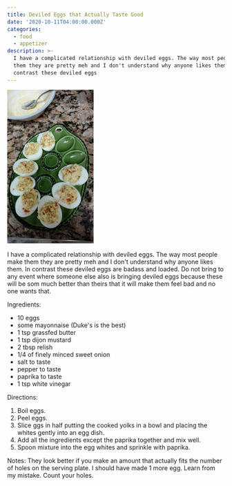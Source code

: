 ```yaml
---
title: Deviled Eggs that Actually Taste Good
date: '2020-10-11T04:00:00.000Z'
categories:
  - food
  - appetizer
description: >-
  I have a complicated relationship with deviled eggs. The way most people make
  them they are pretty meh and I don't understand why anyone likes them. In
  contrast these deviled eggs
---
```

<img src="/assets/images/deviled_eggs.jpg" width="200"/>

I have a complicated relationship with deviled eggs. The way most people make them they are pretty meh and I don't understand why anyone likes them. In contrast these deviled eggs are badass and loaded. Do not bring to any event where someone else also is bringing deviled eggs because these will be  som much better than theirs that it will make them feel bad and no one wants that.

Ingredients:
* 10 eggs
* some mayonnaise (Duke's is the best)
* 1 tsp grassfed butter
* 1 tsp dijon mustard
* 2 tbsp relish
* 1/4 of finely minced sweet onion
* salt to taste
* pepper to taste
* paprika to taste
* 1 tsp white vinegar

Directions:
1. Boil eggs.
2. Peel eggs.
3.  Slice ggs in half putting the cooked yolks in a bowl and placing the whites gently into an egg dish.
4.  Add all the ingredients except the paprika together and mix well.
5.  Spoon mixture into the egg whites and sprinkle with paprika.

Notes: They look better if you make an amount that actually fits the number of holes on
the serving plate. I should have made 1 more egg. Learn from my mistake. Count your
holes.
